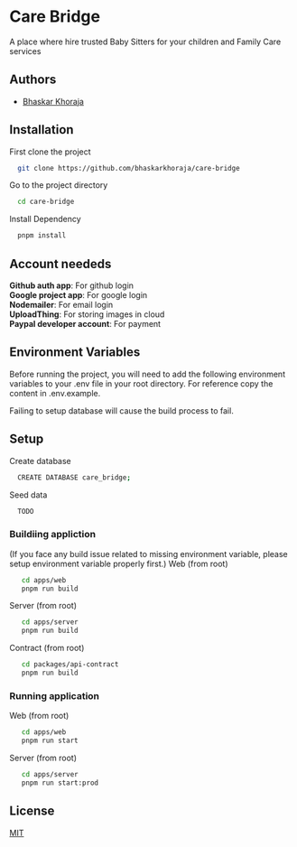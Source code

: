
# Care Bridge

A place where hire trusted Baby Sitters for your children and Family Care services


## Authors
- [Bhaskar Khoraja](https://www.github.com/bhaskarkhoraja)



## Installation

First clone the project
```bash
  git clone https://github.com/bhaskarkhoraja/care-bridge
```

Go to the project directory

```bash
  cd care-bridge
```

Install Dependency

```bash
  pnpm install
```

## Account neededs

**Github auth app**: For github login  
**Google project app**: For google login  
**Nodemailer**: For email login  
**UploadThing**: For storing images in cloud  
**Paypal developer account**: For payment 



## Environment Variables

Before running the project, you will need to add the following environment variables to your .env file in your root directory. For reference copy the content in .env.example.

Failing to setup database will cause the build process to fail.

## Setup

Create database

```bash
  CREATE DATABASE care_bridge;
```

Seed data

```bash
  TODO
```
### Buildiing appliction
(If you face any build issue related to missing environment variable, please setup environment variable properly first.)
Web (from root)
```bash
   cd apps/web
   pnpm run build
```
Server (from root)
```bash
   cd apps/server
   pnpm run build
```
Contract (from root)
```bash
   cd packages/api-contract
   pnpm run build
```

### Running application
Web (from root)
```bash
   cd apps/web
   pnpm run start
```
Server (from root)
```bash
   cd apps/server
   pnpm run start:prod
```
## License

[MIT](https://choosealicense.com/licenses/mit/)


